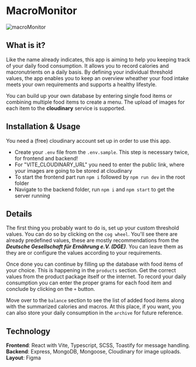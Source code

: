 # MacroMonitor
![macroMonitor](https://github.com/Flotsam3/MacroMonitor/assets/58853799/3558b89e-1b16-4db2-80e0-11afb0c40446)

## What is it?

Like the name already indicates, this app is aiming to help you keeping track of your daily food consumption. It allows you to
record calories and macronutrients on a daily basis. By defining your individual threshold values, the app enables you to
keep an overview wheather your food intake meets your own requirements and supports a healthy lifestyle.

You can build up your own database by entering single food items or combining multiple food items to create a menu. The upload
of images for each item to the **cloudinary** service is supported.

## Installation & Usage

You need a (free) cloudinary account set up in order to use this app.  
- Create your `.env` file from the `.env.sample`. This step is necessary twice, for frontend and backend!
- For "VITE_CLOUDINARY_URL" you need to enter the public link, where your images are going to be stored at cloudinary
- To start the frontend part run `npm i` followed by `npm run dev` in the root folder  
- Navigate to the backend folder, run `npm i` and `npm start` to get the server running

## Details

The first thing you probably want to do is, set up your custom threshold values. You can do so by clicking on the `cog wheel`.
You'll see there are already predefined values, these are mostly recommendations from the ***Deutsche Gesellschaft
für Ernährung e.V. (DGE)***. You can leave them as they are or configure the values according to your requirements.

Once done you can continue by filling up the database with food items of your choice. This is happening in the `products` section.
Get the correct values from the product package itself or the internet. To record your daily consumption you can enter the proper 
grams for each food item and conclude by clicking on the `+` button.

Move over to the `balance` section to see the list of added food items along with the summarized calories and macros.
At this place, if you want, you can also store your daily consumption in the `archive` for future reference.

## Technology

**Frontend**: React with Vite, Typescript, SCSS, Toastify for message handling.  
**Backend**: Express, MongoDB, Mongoose, Cloudinary for image uploads.  
**Layout**: Figma

